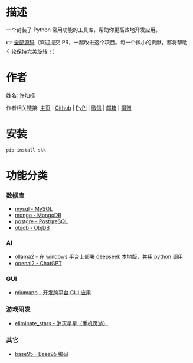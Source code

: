 # 描述

一个封装了 Python 常用功能的工具库，帮助你更高效地开发应用。

👉 [全部源码](https://github.com/lcctoor/skk)（欢迎提交 PR，一起改进这个项目。每一个微小的贡献，都将帮助车轮保持完美旋转！）

# 作者

姓名: 许灿标

作者相关链接: [主页](https://lcctoor.com/) \| [Github](https://github.com/lcctoor) \| [PyPi](https://pypi.org/user/lcctoor) \| [微信](https://lcctoor.com/cdn/wechat_qrc.jpg) \| [邮箱](mailto:lcctoor@outlook.com) \| [捐赠](https://lcctoor.com/cdn/donation_qrc_0rmb.jpg)

# 安装

```bash
pip install skk
```

# 功能分类

### 数据库

* [mysql - MySQL](https://skk.lcctoor.com/skk/mysql/)
* [mongo - MongoDB](https://skk.lcctoor.com/skk/mongo/)
* [postgre - PostgreSQL](https://skk.lcctoor.com/skk/postgre/)
* [objdb - ObjDB](https://skk.lcctoor.com/skk/objdb/)

### AI

* [ollama2 - 在 windows 平台上部署 deepseek 本地版，并用 python 调用](https://skk.lcctoor.com/skk/ollama2/)
* [openai2 - ChatGPT](https://skk.lcctoor.com/skk/openai2/)

### GUI

* [miumapp - 开发跨平台 GUI 应用](https://skk.lcctoor.com/skk/miumapp/)

### 游戏研发

* [eliminate_stars - 消灭星星（手机页游）](https://skk.lcctoor.com/skk/eliminate_stars/)

### 其它

* [base95 - Base95 编码](https://skk.lcctoor.com/skk/base95/)
